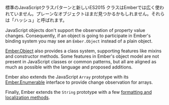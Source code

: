 標準のJavaScriptクラスパターンと新しいES2015 クラスはEmberでは広く使われていません。プレーンなオブジェクトはまだ見つかるかもしれません。それらは「ハッシュ」と呼ばれます。

JavaScript objects don't support the observation of property value changes. Consequently, if an object is going to participate in Ember's binding system you may see an `Ember.Object` instead of a plain object.

[Ember.Object](http://emberjs.com/api/classes/Ember.Object.html) also provides a class system, supporting features like mixins and constructor methods. Some features in Ember's object model are not present in JavaScript classes or common patterns, but all are aligned as much as possible with the language and proposed additions.

Ember also extends the JavaScript `Array` prototype with its [Ember.Enumerable](http://emberjs.com/api/classes/Ember.Enumerable.html) interface to provide change observation for arrays.

Finally, Ember extends the `String` prototype with a few [formatting and localization methods](http://emberjs.com/api/classes/Ember.String.html).
